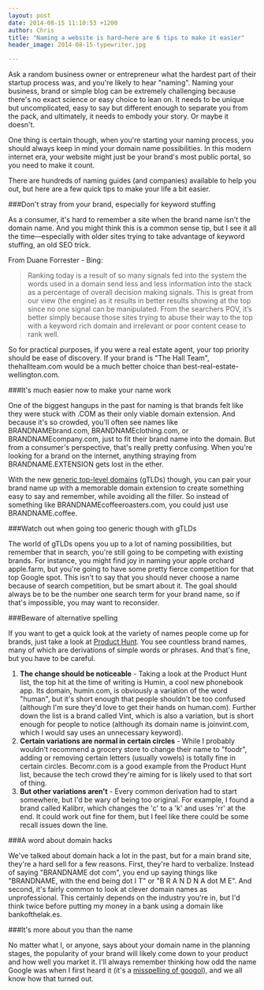```yaml
---
layout: post
date: 2014-08-15 11:10:53 +1200
author: Chris
title: "Naming a website is hard—here are 6 tips to make it easier"
header_image: 2014-08-15-typewriter.jpg

---
```


<!-- excerpt -->

Ask a random business owner or entrepreneur what the hardest part of their startup process was, and you're likely to hear "naming". Naming your business, brand or simple blog can be extremely challenging because there's no exact science or easy choice to lean on. It needs to be unique but uncomplicated, easy to say but different enough to separate you from the pack, and ultimately, it needs to embody your story. Or maybe it doesn't.

One thing is certain though, when you're starting your naming process, you should always keep in mind your domain name possibilities. In this modern internet era, your website might just be your brand's most public portal, so you need to make it count. 

There are hundreds of naming guides (and companies) available to help you out, but here are a few quick tips to make your life a bit easier. 

<!-- /excerpt -->

###Don't stray from your brand, especially for keyword stuffing

As a consumer, it's hard to remember a site when the brand name isn't the domain name. And you might think this is a common sense tip, but I see it all the time—especially with older sites trying to take advantage of keyword stuffing, an old SEO trick.

From Duane Forrester - Bing:

>Ranking today is a result of so many signals fed into the system the words used in a domain send less and less information into the stack as a percentage of overall decision making signals. This is great from our view (the engine) as it results in better results showing at the top since no one signal can be manipulated. From the searchers POV, it’s better simply because those sites trying to abuse their way to the top with a keyword rich domain and irrelevant or poor content cease to rank well.

So for practical purposes, if you were a real estate agent, your top priority should be ease of discovery. If your brand is "The Hall Team", thehallteam.com would be a much better choice than best-real-estate-wellington.com.

###It's much easier now to make your name work

One of the biggest hangups in the past for naming is that brands felt like they were stuck with .COM as their only viable domain extension. And because it's so crowded, you'll often see names like BRANDNAMEbrand.com, BRANDNAMEclothing.com, or BRANDNAMEcompany.com, just to fit their brand name into the domain. But from a consumer's perspective, that's really pretty confusing. When you're looking for a brand on the internet, anything straying from BRANDNAME.EXTENSION gets lost in the ether. 

With the new [generic top-level domains](https://iwantmyname.com/domains/new-gtld-domain-extensions) (gTLDs) though, you can pair your brand name up with a memorable domain extension to create something easy to say and remember, while avoiding all the filler. So instead of something like BRANDNAMEcoffeeroasters.com, you could just use BRANDNAME.coffee.

###Watch out when going too generic though with gTLDs

The world of gTLDs opens you up to a lot of naming possibilities, but remember that in search, you're still going to be competing with existing brands. For instance, you might find joy in naming your apple orchard apple.farm, but you're going to have some pretty fierce competition for that top Google spot. This isn't to say that you should never choose a name because of search competition, but be smart about it. The goal should always be to be the number one search term for your brand name, so if that's impossible, you may want to reconsider.

###Beware of alternative spelling

If you want to get a quick look at the variety of names people come up for brands, just take a look at [Product Hunt](http://www.producthunt.com/). You see countless brand names, many of which are derivations of simple words or phrases. And that's fine, but you have to be careful. 

1. **The change should be noticeable** - Taking a look at the Product Hunt list, the top hit at the time of writing is Humin, a cool new phonebook app. Its domain, humin.com, is obviously a variation of the word "human", but it's short enough that people shouldn't be too confused (although I'm sure they'd love to get their hands on human.com). Further down the list is a brand called Vint, which is also a variation, but is short enough for people to notice (although its domain name is joinvint.com, which I would say uses an unnecessary keyword).
2. **Certain variations are normal in certain circles** - While I probably wouldn't recommend a grocery store to change their name to "foodr", adding or removing certain letters (usually vowels) is totally fine in certain circles. Becomr.com is a good example from the Product Hunt list, because the tech crowd they're aiming for is likely used to that sort of thing. 
3. **But other variations aren't** - Every common derivation had to start somewhere, but I'd be wary of being too original. For example, I found a brand called Kalibrr, which changes the 'c' to a 'k' and uses 'rr' at the end. It could work out fine for them, but I feel like there could be some recall issues down the line.

###A word about domain hacks

We've talked about domain hack a lot in the past, but for a main brand site, they're a hard sell for a few reasons. First, they're hard to verbalize. Instead of saying "BRANDNAME dot com", you end up saying things like "BRANDNAME, with the end being dot I T" or "B R A N D N A dot M E". And second, it's fairly common to look at clever domain names as unprofessional. This certainly depends on the industry you're in, but I'd think twice before putting my money in a bank using a domain like bankofthelak.es. 


###It's more about you than the name

No matter what I, or anyone, says about your domain name in the planning stages, the popularity of your brand will likely come down to your product and how well you market it. I'll always remember thinking how odd the name Google was when I first heard it (it's a [misspelling of googol](https://graphics.stanford.edu/~dk/google_name_origin.html)), and we all know how that turned out.


